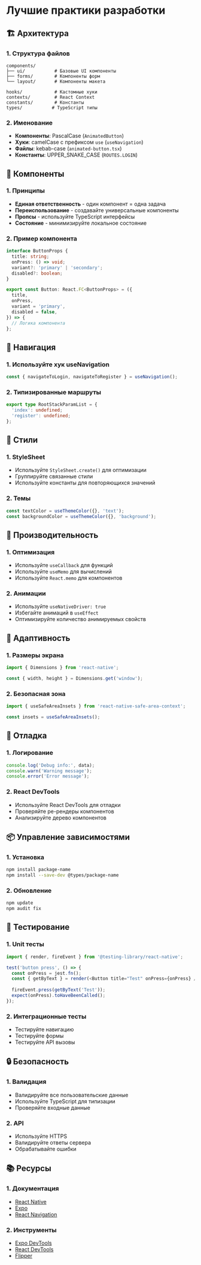 # Лучшие практики разработки

## 🏗 Архитектура

### 1. Структура файлов
```
components/
├── ui/           # Базовые UI компоненты
├── forms/        # Компоненты форм
└── layout/       # Компоненты макета

hooks/            # Кастомные хуки
contexts/         # React Context
constants/        # Константы
types/           # TypeScript типы
```

### 2. Именование
- **Компоненты**: PascalCase (`AnimatedButton`)
- **Хуки**: camelCase с префиксом `use` (`useNavigation`)
- **Файлы**: kebab-case (`animated-button.tsx`)
- **Константы**: UPPER_SNAKE_CASE (`ROUTES.LOGIN`)

## 🎨 Компоненты

### 1. Принципы
- **Единая ответственность** - один компонент = одна задача
- **Переиспользование** - создавайте универсальные компоненты
- **Пропсы** - используйте TypeScript интерфейсы
- **Состояние** - минимизируйте локальное состояние

### 2. Пример компонента
```typescript
interface ButtonProps {
  title: string;
  onPress: () => void;
  variant?: 'primary' | 'secondary';
  disabled?: boolean;
}

export const Button: React.FC<ButtonProps> = ({
  title,
  onPress,
  variant = 'primary',
  disabled = false,
}) => {
  // Логика компонента
};
```

## 🎯 Навигация

### 1. Используйте хук useNavigation
```typescript
const { navigateToLogin, navigateToRegister } = useNavigation();
```

### 2. Типизированные маршруты
```typescript
export type RootStackParamList = {
  'index': undefined;
  'register': undefined;
};
```

## 🎨 Стили

### 1. StyleSheet
- Используйте `StyleSheet.create()` для оптимизации
- Группируйте связанные стили
- Используйте константы для повторяющихся значений

### 2. Темы
```typescript
const textColor = useThemeColor({}, 'text');
const backgroundColor = useThemeColor({}, 'background');
```

## 🚀 Производительность

### 1. Оптимизация
- Используйте `useCallback` для функций
- Используйте `useMemo` для вычислений
- Используйте `React.memo` для компонентов

### 2. Анимации
- Используйте `useNativeDriver: true`
- Избегайте анимаций в `useEffect`
- Оптимизируйте количество анимируемых свойств

## 📱 Адаптивность

### 1. Размеры экрана
```typescript
import { Dimensions } from 'react-native';

const { width, height } = Dimensions.get('window');
```

### 2. Безопасная зона
```typescript
import { useSafeAreaInsets } from 'react-native-safe-area-context';

const insets = useSafeAreaInsets();
```

## 🔧 Отладка

### 1. Логирование
```typescript
console.log('Debug info:', data);
console.warn('Warning message');
console.error('Error message');
```

### 2. React DevTools
- Используйте React DevTools для отладки
- Проверяйте ре-рендеры компонентов
- Анализируйте дерево компонентов

## 📦 Управление зависимостями

### 1. Установка
```bash
npm install package-name
npm install --save-dev @types/package-name
```

### 2. Обновление
```bash
npm update
npm audit fix
```

## 🧪 Тестирование

### 1. Unit тесты
```typescript
import { render, fireEvent } from '@testing-library/react-native';

test('button press', () => {
  const onPress = jest.fn();
  const { getByText } = render(<Button title="Test" onPress={onPress} />);
  
  fireEvent.press(getByText('Test'));
  expect(onPress).toHaveBeenCalled();
});
```

### 2. Интеграционные тесты
- Тестируйте навигацию
- Тестируйте формы
- Тестируйте API вызовы

## 🔒 Безопасность

### 1. Валидация
- Валидируйте все пользовательские данные
- Используйте TypeScript для типизации
- Проверяйте входные данные

### 2. API
- Используйте HTTPS
- Валидируйте ответы сервера
- Обрабатывайте ошибки

## 📚 Ресурсы

### 1. Документация
- [React Native](https://reactnative.dev/)
- [Expo](https://docs.expo.dev/)
- [React Navigation](https://reactnavigation.org/)

### 2. Инструменты
- [Expo DevTools](https://docs.expo.dev/workflow/debugging/)
- [React DevTools](https://reactnative.dev/docs/debugging)
- [Flipper](https://fbflipper.com/) 